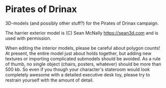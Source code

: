 # Pirates of Drinax

3D-models (and possibly other stuff?) for the Pirates of Drinax campaign.

The harrier exterior model is (C) Sean McNally <https://sean3d.com> and is used with permission.

When editing the interior models, please be careful about polygon counts! At present, the entire model just about holds together, but adding new textures or importing complicated submodels should be avoided. As a rule of thumb, no single object (chairs, posters, whatever) should be more than 500 kb. So even if you though your character's stateroom would look completely awesome with a detailed executive desk toy, please try to restrain yourself with the amount of detail.

